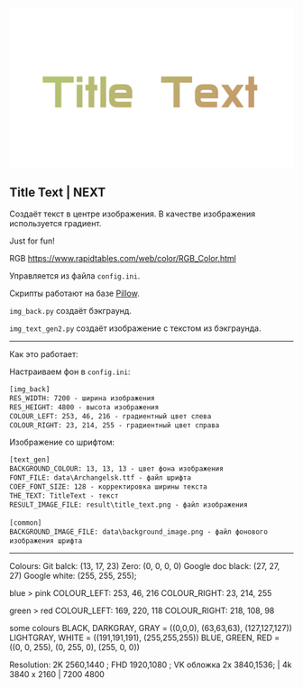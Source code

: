 ![](data/readme_title_text.png)

## Title Text | NEXT

Создаёт текст в центре изображения. В качестве изображения используется градиент.

Just for fun!

RGB https://www.rapidtables.com/web/color/RGB_Color.html

Управляется из файла `config.ini`.

Скрипты работают на базе [Pillow](https://pypi.org/project/Pillow/).

`img_back.py` создаёт бэкграунд. 

`img_text_gen2.py` создаёт изображение с текстом из бэкграунда.

---

Как это работает:

Настраиваем фон в `config.ini`:
```
[img_back]
RES_WIDTH: 7200 - ширина изображения
RES_HEIGHT: 4800 - высота изображения
COLOUR_LEFT: 253, 46, 216 - градиентный цвет слева
COLOUR_RIGHT: 23, 214, 255 - градиентный цвет справа
```

Изображение со шрифтом:
```
[text_gen]
BACKGROUND_COLOUR: 13, 13, 13 - цвет фона изображения
FONT_FILE: data\Archangelsk.ttf - файл шрифта
COEF_FONT_SIZE: 128 - корректировка ширины текста
THE_TEXT: TitleText - текст
RESULT_IMAGE_FILE: result\title_text.png - файл изображения

[common]
BACKGROUND_IMAGE_FILE: data\background_image.png - файл фонового изображения шрифта
```

---

Colours: Git balck: (13, 17, 23) Zero: (0, 0, 0, 0) Google doc black: (27, 27, 27) Google white: (255, 255, 255); 

blue > pink
COLOUR_LEFT: 253, 46, 216
COLOUR_RIGHT: 23, 214, 255

green > red
COLOUR_LEFT: 169, 220, 118
COLOUR_RIGHT: 218, 108, 98

some colours
BLACK, DARKGRAY, GRAY = ((0,0,0), (63,63,63), (127,127,127))
LIGHTGRAY, WHITE = ((191,191,191), (255,255,255))
BLUE, GREEN, RED = ((0, 0, 255), (0, 255, 0), (255, 0, 0))

Resolution: 2K 2560,1440 ; FHD 1920,1080 ; VK обложка 2х 3840,1536; | 4k 3840 x 2160 | 7200 4800